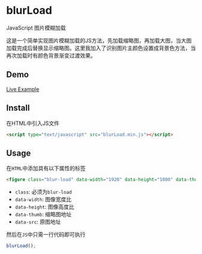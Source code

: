 # blurLoad
JavaScript 图片模糊加载

这是一个简单实现图片模糊加载的JS方法，先加载缩略图，再加载大图，当大图加载完成后替换显示缩略图。这里我加入了识别图片主颜色设置成背景色方法，当再次加载时有颜色背景渐变过渡效果。

## Demo
[Live Example](https://demo.ponull.com/blurLoad/ "Live Example")

## Install
在HTML中引入JS文件
```html
<script type="text/javascript" src="blurLoad.min.js"></script>
```

## Usage
在`HTML`中添加具有以下属性的标签
```html
<figure class="blur-load" data-width="1920" data-height="1080" data-thumb="thumb.png" data-src="origin.png"></figure>
```

- `class`: 必须为`blur-load`
- `data-width`: 图像宽度比
- `data-height`: 图像高度比
- `data-thumb`: 缩略图地址
- `data-src`: 原图地址

然后在`JS`中只需一行代码即可执行
```javascript
blurLoad();
```